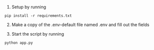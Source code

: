 1. Setup by running
```
pip install -r requirements.txt
```

2. Make a copy of the .env-default file named .env and fill out the fields

3. Start the script by running
```
python app.py
```
